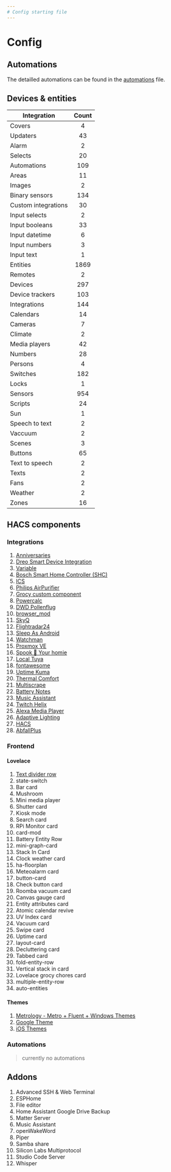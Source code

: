 ```yaml
---
# Config starting file
---
```


# Config

## Automations

The detailled automations can be found in the [automations](/config/automations/) file.

## Devices & entities

| Integration | Count |
|---|:---:|
| Covers | 4 |
| Updaters | 43 |
| Alarm | 2 |
| Selects | 20 |
| Automations | 109 |
| Areas | 11 |
| Images | 2 |
| Binary sensors | 134 |
| Custom integrations | 30 |
| Input selects | 2 |
| Input booleans | 33 |
| Input datetime | 6 |
| Input numbers | 3 |
| Input text | 1 |
| Entities | 1869 |
| Remotes | 2 |
| Devices | 297 | 
| Device trackers | 103 |
| Integrations | 144 |
| Calendars | 14 |
| Cameras | 7 |
| Climate | 2 |
| Media players | 42 |
| Numbers | 28 |
| Persons | 4 |
| Switches | 182 |
| Locks | 1 |
| Sensors | 954 |
| Scripts | 24 |
| Sun | 1 |
| Speech to text | 2 |
| Vaccuum | 2 |
| Scenes | 3 |
| Buttons | 65 |
| Text to speech | 2 |
| Texts | 2 |
| Fans | 2 |
| Weather | 2 | 
| Zones | 16 |

## HACS components

### Integrations

1. [Anniversaries](https://github.com/pinkywafer/Anniversaries)
1. [Dreo Smart Device Integration](https://github.com/JeffSteinbok/hass-dreo)
1. [Variable](https://github.com/snarky-snark/home-assistant-variables)
1. [Bosch Smart Home Controller (SHC)](https://github.com/tschamm/boschshc-hass)
1. [ICS](https://github.com/KoljaWindeler/ics)
1. [Philips AirPurifier](https://github.com/kongo09/philips-airpurifier-coap)
1. [Grocy custom component](https://github.com/custom-components/grocy)
1. [Powercalc](https://github.com/bramstroker/homeassistant-powercalc)
1. [DWD Pollenflug](https://github.com/mampfes/hacs_dwd_pollenflug)
1. [browser_mod](https://github.com/thomasloven/hass-browser_mod)
1. [SkyQ](https://github.com/RogerSelwyn/Home_Assistant_SkyQ_MediaPlayer)
1. [Flightradar24](https://github.com/AlexandrErohin/home-assistant-flightradar24)
1. [Sleep As Android](https://github.com/IATkachenko/HA-SleepAsAndroid)
1. [Watchman](https://github.com/dummylabs/thewatchman)
1. [Proxmox VE](https://github.com/dougiteixeira/proxmoxve)
1. [Spook 👻 Your homie](https://github.com/frenck/spook)
1. [Local Tuya](https://github.com/rospogrigio/localtuya)
1. [fontawesome](https://github.com/thomasloven/hass-fontawesome)
1. [Uptime Kuma](https://github.com/meichthys/uptime_kuma)
1. [Thermal Comfort](https://github.com/dolezsa/thermal_comfort)
1. [Multiscrape](https://github.com/danieldotnl/ha-multiscrape)
1. [Battery Notes](https://github.com/andrew-codechimp/HA-Battery-Notes)
1. [Music Assistant](https://github.com/music-assistant/hass-music-assistant)
1. [Twitch Helix](https://github.com/Radioh/ha_twitch_helix)
1. [Alexa Media Player](https://github.com/alandtse/alexa_media_player)
1. [Adaptive Lighting](https://github.com/basnijholt/adaptive-lighting)
1. [HACS](https://github.com/hacs/integration)
1. [AbfallPlus](https://github.com/Bouni/abfallplus)

### Frontend

#### Lovelace

1. [Text divider row](https://github.com/iantrich/text-divider-row)
1. state-switch
1. Bar card
1. Mushroom 
1. Mini media player
1. Shutter card
1. Kiosk mode
1. Search card
1. RPi Monitor card
1. card-mod
1. Battery Entity Row
1. mini-graph-card
1. Stack In Card
1. Clock weather card
1. ha-floorplan
1. Meteoalarm card
1. button-card
1. Check button card
1. Roomba vacuum card
1. Canvas gauge card
1. Entity attributes card
1. Atomic calendar revive
1. UV Index card
1. Vacuum card
1. Swipe card
1. Uptime card
1. layout-card
1. Decluttering card
1. Tabbed card
1. fold-entity-row
1. Vertical stack in card
1. Lovelace grocy chores card
1. multiple-entity-row
1. auto-entities

#### Themes

1. [Metrology - Metro + Fluent + Windows Themes](https://github.com/Madelena/Metrology-for-Hass)
1. [Google Theme](https://github.com/JuanMTech/google-theme)
1. [iOS Themes](https://github.com/basnijholt/lovelace-ios-themes)

### Automations

> currently no automations

## Addons

1. Advanced SSH & Web Terminal
1. ESPHome
1. File editor
1. Home Assistant Google Drive Backup
1. Matter Server
1. Music Assistant
1. openWakeWord
1. Piper
1. Samba share
1. Silicon Labs Multiprotocol
1. Studio Code Server
1. Whisper
